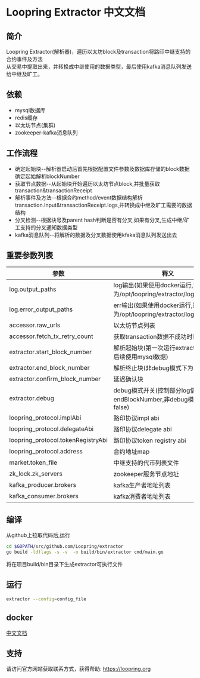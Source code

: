 # Loopring Extractor 中文文档

## 简介
Loopring Extractor(解析器)，遍历以太坊block及transaction将路印中继支持的合约事件及方法<br>
从交易中提取出来，并转换成中继使用的数据类型，最后使用kafka消息队列发送给中继及旷工。

## 依赖
* mysql数据库
* redis缓存
* 以太坊节点(集群)
* zookeeper-kafka消息队列

## 工作流程
* 确定起始块--解析器启动后首先根据配置文件参数及数据库存储的block数据确定起始解析blockNumber
* 获取节点数据--从起始块开始遍历以太坊节点block,并批量获取transaction&transactionReceipt
* 解析事件及方法--根据合约method/event数据结构解析transaction.Input&transactionReceipt.logs,并转换成中继及旷工需要的数据结构
* 分叉检测--根据块号及parent hash判断是否有分叉,如果有分叉,生成中继/矿工支持的分叉通知数据类型
* kafka消息队列--将解析的数据及分叉数据使用kfaka消息队列发送出去

## 重要参数列表

| 参数         | 释义         |
|--------------|------------|
| log.output_paths| log输出(如果使用docker运行,需设置为/opt/loopring/extractor/logs/zap.log)|
| log.error_output_paths| err输出(如果使用docker运行,需设置为/opt/loopring/extractor/logs/err.log)|
|accessor.raw_urls|以太坊节点列表|
|accessor.fetch_tx_retry_count|获取transaction数据不成功时重试次数|
|extractor.start_block_number|解析起始块(第一次运行extractor默认值,后续使用mysql数据)|
|extractor.end_block_number|解析终止块(非debug模式下为0)|
|extractor.confirm_block_number|延迟确认块|
|extractor.debug|debug模式开关(控制部分log信息及endBlockNumber,非debug模式下为false)|
|loopring_protocol.implAbi|路印协议impl abi|
|loopring_protocol.delegateAbi|路印协议delegate abi|
|loopring_protocol.tokenRegistryAbi|路印协议token registry abi|
|loopring_protocol.address|合约地址map|
|market.token_file|中继支持的代币列表文件|
|zk_lock.zk_servers|zookeeper服务节点地址|
|kafka_producer.brokers|kafka生产者地址列表|
|kafka_consumer.brokers|kafka消费者地址列表|

## 编译
从github上拉取代码后,运行
```bash
cd $GOPATH/src/github.com/Loopring/extractor
go build -ldflags -s -v  -o build/bin/extractor cmd/main.go
```
将在项目build/bin目录下生成extractor可执行文件

## 运行
```bash
extractor --config=config_file
```

## docker
[中文文档](https://loopring.github.io/extractor/DOCKER_CN)

## 支持
请访问官方网站获取联系方式，获得帮助: https://loopring.org